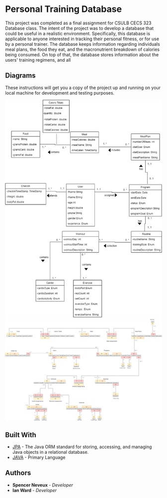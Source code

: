 # Personal Training Database

This project was completed as a final assignment for CSULB CECS 323 Database class. The intent of the project was to develop a database that could be useful in a realistic environment. Specifically, this database is applicable to anyone interested in tracking their personal fitness, or for use by a personal trainer. The database keeps information regarding individuals meal plans, the food they eat, and the macronutrient breakdown of calories being consumed. On top of that, the database stores information about the users' training regimens, and all 

## Diagrams

These instructions will get you a copy of the project up and running on your local machine for development and testing purposes.

![Alt Text](https://github.com/NeveuxSolutions/FitnessDatabase/blob/master/src/main/resources/META-INF/PersonalTrainingUMLPNG.png)
![Alt Text](https://github.com/NeveuxSolutions/FitnessDatabase/blob/master/src/main/resources/META-INF/PersonalTrainingRDBPNG.png)

## Built With

* [JPA](https://www.oracle.com/technetwork/java/javaee/tech/persistence-jsp-140049.html) - The Java ORM standard for storing, accessing, and managing Java objects in a relational database.
* [JAVA](https://www.java.com/en/) - Primary Language

## Authors

* **Spencer Neveux** - *Developer* 
* **Ian Ward** - *Developer*

